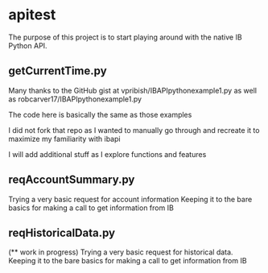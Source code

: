 # apitest
The purpose of this project is to start playing around with the native IB Python API.

## getCurrentTime.py
Many thanks to the GitHub gist at vpribish/IBAPIpythonexample1.py
as well as  robcarver17/IBAPIpythonexample1.py

The code here is basically the same as those examples

I did not fork that repo as I wanted to manually go through and
recreate it to maximize my familiarity with ibapi

I will add additional stuff as I explore functions and features

## reqAccountSummary.py
Trying a very basic request for account information
Keeping it to the bare basics for making a call to get information from IB


## reqHistoricalData.py 
(** work in progress)
Trying a very basic request for historical data.
Keeping it to the bare basics for making a call to get information from IB

